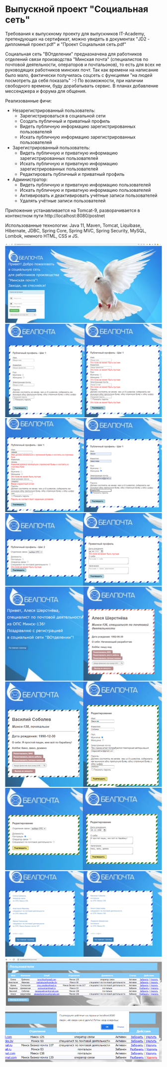 # Выпускной проект "Социальная сеть"
<p>Требования к выпускному проекту для выпускников IT-Academy, претендующих на сертификат, можно увидеть в документах 
"JD2 - дипломный проект.pdf" и "Проект Социальная сеть.pdf"</p>
<p>Социальная сеть "ВОтделении" предназначена для работников отделений связи производства "Минская почта" (специалистов 
по почтовой деятельности, операторов и почтальонов), то есть для всех не руководящих работников минских почт.
Так как времени на написание было мало, фактически получилась соцсеть с функциями "на людей посмотреть 
да себя показать" :-) По возможности, при наличии свободного времени, буду дорабатывать сервис. В планах добавление 
мессенджера и форума для общения.</p>
Реализованные фичи:
<ul>
    <li>Незарегистрированный пользователь:
        <ul>
            <li>Зарегистрироваться в социальной сети</li>
            <li>Создать публичный и приватный профиль</li>
            <li>Видеть публичную информацию зарегистрированных пользователей</li>
            <li>Искать публичную информацию зарегистрированных пользователей</li>
        </ul>
    </li>
    <li>Зарегистрированный пользователь:
        <ul>
            <li>Видеть публичную и приватную информацию зарегистрированных пользователей</li>
            <li>Искать публичную и приватную информацию зарегистрированных пользователей</li>
            <li>Редактировать публичный и приватный профиль</li>
        </ul>
    </li>
    <li>Администратор:
        <ul>
            <li>Видеть публичную и приватную информацию пользователей</li>
            <li>Искать публичную и приватную информацию пользователей</li>
            <li>Активировать и деактивировать учётные записи пользователей</li>
            <li>Удалять учётные записи пользователей</li>
        </ul>
    </li>
</ul>
<p>Приложение устанавливается на Tomcat-9, разворачивается в контекстном пути http://localhost:8080/postnet</p>
<p>Использованные технологии: Java 11, Maven, Tomcat, Liquibase, Hibernate, JDBC, Spring Core, Spring MVC, 
Spring Security, MySQL, Lombok, немного HTML, CSS и JS.</p>

![img.png](img.png)
![img_1.png](img_1.png)
![img_2.png](img_2.png)
![img_3.png](img_3.png)
![img_4.png](img_4.png)
![img_5.png](img_5.png)
![img_6.png](img_6.png)
![img_7.png](img_7.png)
![img_8.png](img_8.png)
![img_9.png](img_9.png)